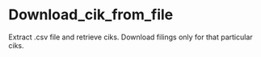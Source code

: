 # Download_cik_from_file
Extract .csv file and retrieve ciks. Download filings only for that particular ciks.
